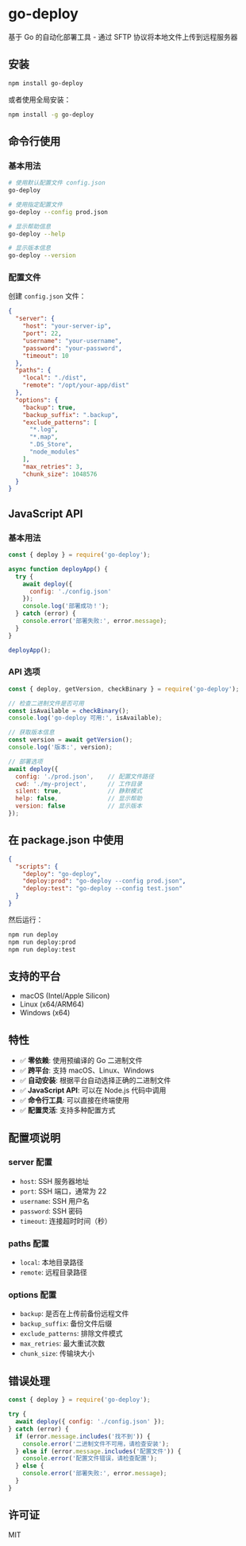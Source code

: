 # go-deploy

基于 Go 的自动化部署工具 - 通过 SFTP 协议将本地文件上传到远程服务器

## 安装

```bash
npm install go-deploy
```

或者使用全局安装：

```bash
npm install -g go-deploy
```

## 命令行使用

### 基本用法

```bash
# 使用默认配置文件 config.json
go-deploy

# 使用指定配置文件
go-deploy --config prod.json

# 显示帮助信息
go-deploy --help

# 显示版本信息
go-deploy --version
```

### 配置文件

创建 `config.json` 文件：

```json
{
  "server": {
    "host": "your-server-ip",
    "port": 22,
    "username": "your-username",
    "password": "your-password",
    "timeout": 10
  },
  "paths": {
    "local": "./dist",
    "remote": "/opt/your-app/dist"
  },
  "options": {
    "backup": true,
    "backup_suffix": ".backup",
    "exclude_patterns": [
      "*.log",
      "*.map",
      ".DS_Store",
      "node_modules"
    ],
    "max_retries": 3,
    "chunk_size": 1048576
  }
}
```

## JavaScript API

### 基本用法

```javascript
const { deploy } = require('go-deploy');

async function deployApp() {
  try {
    await deploy({
      config: './config.json'
    });
    console.log('部署成功！');
  } catch (error) {
    console.error('部署失败:', error.message);
  }
}

deployApp();
```

### API 选项

```javascript
const { deploy, getVersion, checkBinary } = require('go-deploy');

// 检查二进制文件是否可用
const isAvailable = checkBinary();
console.log('go-deploy 可用:', isAvailable);

// 获取版本信息
const version = await getVersion();
console.log('版本:', version);

// 部署选项
await deploy({
  config: './prod.json',    // 配置文件路径
  cwd: './my-project',      // 工作目录
  silent: true,             // 静默模式
  help: false,              // 显示帮助
  version: false            // 显示版本
});
```

## 在 package.json 中使用

```json
{
  "scripts": {
    "deploy": "go-deploy",
    "deploy:prod": "go-deploy --config prod.json",
    "deploy:test": "go-deploy --config test.json"
  }
}
```

然后运行：

```bash
npm run deploy
npm run deploy:prod
npm run deploy:test
```

## 支持的平台

- macOS (Intel/Apple Silicon)
- Linux (x64/ARM64)
- Windows (x64)

## 特性

- ✅ **零依赖**: 使用预编译的 Go 二进制文件
- ✅ **跨平台**: 支持 macOS、Linux、Windows
- ✅ **自动安装**: 根据平台自动选择正确的二进制文件
- ✅ **JavaScript API**: 可以在 Node.js 代码中调用
- ✅ **命令行工具**: 可以直接在终端使用
- ✅ **配置灵活**: 支持多种配置方式

## 配置项说明

### server 配置

- `host`: SSH 服务器地址
- `port`: SSH 端口，通常为 22
- `username`: SSH 用户名
- `password`: SSH 密码
- `timeout`: 连接超时时间（秒）

### paths 配置

- `local`: 本地目录路径
- `remote`: 远程目录路径

### options 配置

- `backup`: 是否在上传前备份远程文件
- `backup_suffix`: 备份文件后缀
- `exclude_patterns`: 排除文件模式
- `max_retries`: 最大重试次数
- `chunk_size`: 传输块大小

## 错误处理

```javascript
const { deploy } = require('go-deploy');

try {
  await deploy({ config: './config.json' });
} catch (error) {
  if (error.message.includes('找不到')) {
    console.error('二进制文件不可用，请检查安装');
  } else if (error.message.includes('配置文件')) {
    console.error('配置文件错误，请检查配置');
  } else {
    console.error('部署失败:', error.message);
  }
}
```

## 许可证

MIT 
